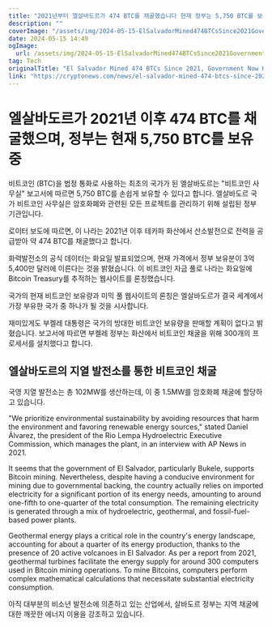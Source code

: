 ```yaml
---
title: "2021년부터 엘살바도르가 474 BTC를 채굴했습니다 현재 정부는 5,750 BTC를 보유하고 있습니다"
description: ""
coverImage: "/assets/img/2024-05-15-ElSalvadorMined474BTCsSince2021GovernmentNowHolds5750BTCs_thumbnail.png"
date: 2024-05-15 14:49
ogImage: 
  url: /assets/img/2024-05-15-ElSalvadorMined474BTCsSince2021GovernmentNowHolds5750BTCs_thumbnail.png
tag: Tech
originalTitle: "El Salvador Mined 474 BTCs Since 2021, Government Now Holds 5,750 BTCs"
link: "https://cryptonews.com/news/el-salvador-mined-474-btcs-since-2021.htm"
---
```



# 엘살바도르가 2021년 이후 474 BTC를 채굴했으며, 정부는 현재 5,750 BTC를 보유 중

비트코인 (BTC)을 법정 통화로 사용하는 최초의 국가가 된 엘살바도르는 "비트코인 사무실" 보고서에 따르면 5,750 BTC를 손쉽게 보유할 수 있다고 합니다. 엘살바도르 국가 비트코인 사무실은 암호화폐와 관련된 모든 프로젝트를 관리하기 위해 설립된 정부 기관입니다.

로이터 보도에 따르면, 이 나라는 2021년 이후 테카파 화산에서 산소발전으로 전력을 공급받아 약 474 BTC를 채굴했다고 합니다.

화력발전소의 공식 데이터는 화요일 발표되었으며, 현재 가격에서 정부 보유분이 3억 5,400만 달러에 이른다는 것을 밝혔습니다. 이 비트코인 자금 풀로 나라는 화요일에 Bitcoin Treasury를 추적하는 웹사이트를 론칭했습니다.



국가의 현재 비트코인 보유량과 미믹 풀 웹사이트의 론칭은 엘살바도르가 결국 세계에서 가장 부유한 국가 중 하나가 될 것을 시사합니다.

재미있게도 부켈레 대통령은 국가의 방대한 비트코인 보유량을 판매할 계획이 없다고 밝혔습니다. 보고서에 따르면 부켈레 정부는 화산에서 비트코인 채굴을 위해 300개의 프로세서를 설치했다고 합니다.

## 엘살바도르의 지열 발전소를 통한 비트코인 채굴

국영 지열 발전소는 총 102MW를 생산하는데, 이 중 1.5MW를 암호화폐 채굴에 할당하고 있습니다.



"We prioritize environmental sustainability by avoiding resources that harm the environment and favoring renewable energy sources," stated Daniel Álvarez, the president of the Rio Lempa Hydroelectric Executive Commission, which manages the plant, in an interview with AP News in 2021.

It seems that the government of El Salvador, particularly Bukele, supports Bitcoin mining. Nevertheless, despite having a conducive environment for mining due to governmental backing, the country actually relies on imported electricity for a significant portion of its energy needs, amounting to around one-fifth to one-quarter of the total consumption. The remaining electricity is generated through a mix of hydroelectric, geothermal, and fossil-fuel-based power plants.

Geothermal energy plays a critical role in the country's energy landscape, accounting for about a quarter of its energy production, thanks to the presence of 20 active volcanoes in El Salvador. As per a report from 2021, geothermal turbines facilitate the energy supply for around 300 computers used in Bitcoin mining operations. To mine Bitcoins, computers perform complex mathematical calculations that necessitate substantial electricity consumption.



아직 대부분의 비소년 발전소에 의존하고 있는 산업에서, 살바도르 정부는 지역 채굴에 대한 깨끗한 에너지 이용을 강조하고 있습니다.